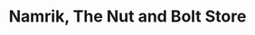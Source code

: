 ---
title: "Namrik, The Nut and Bolt Store"
url: /hove/namrik-the-nut-and-bolt-store/
shop: hardware
---
